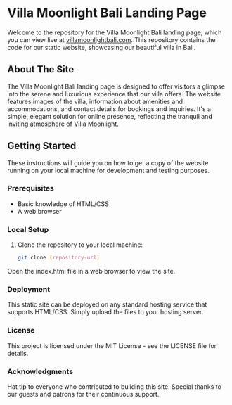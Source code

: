 # Villa Moonlight Bali Landing Page

Welcome to the repository for the Villa Moonlight Bali landing page, which you can view live at [villamoonlightbali.com](https://villamoonlightbali.com). This repository contains the code for our static website, showcasing our beautiful villa in Bali.

## About The Site

The Villa Moonlight Bali landing page is designed to offer visitors a glimpse into the serene and luxurious experience that our villa offers. The website features images of the villa, information about amenities and accommodations, and contact details for bookings and inquiries. It's a simple, elegant solution for online presence, reflecting the tranquil and inviting atmosphere of Villa Moonlight.

## Getting Started

These instructions will guide you on how to get a copy of the website running on your local machine for development and testing purposes.

### Prerequisites

- Basic knowledge of HTML/CSS
- A web browser

### Local Setup

1. Clone the repository to your local machine:
   ```bash
   git clone [repository-url]

Open the index.html file in a web browser to view the site.

### Deployment

This static site can be deployed on any standard hosting service that supports HTML/CSS. Simply upload the files to your hosting server.

### License

This project is licensed under the MIT License - see the LICENSE file for details.

### Acknowledgments

Hat tip to everyone who contributed to building this site.
Special thanks to our guests and patrons for their continuous support.